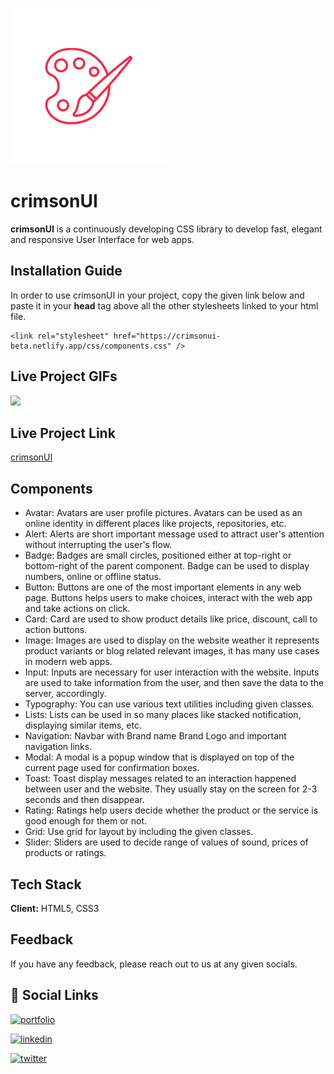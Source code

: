![Logo](./assets/logo/crimsonUI-transparent-small.png)

# crimsonUI

**crimsonUI** is a continuously developing CSS library to develop fast, elegant and responsive User Interface for web apps.

## Installation Guide

In order to use crimsonUI in your project, copy the given link below and paste it in your **head** tag above all the other stylesheets linked to your html file.

```
<link rel="stylesheet" href="https://crimsonui-beta.netlify.app/css/components.css" />
```

## Live Project GIFs

![](./assets/project-gif/crimsonUIScreenRecording.gif)

## Live Project Link

[crimsonUI](https://crimsonui-beta.netlify.app/)

## Components

- Avatar: Avatars are user profile pictures. Avatars can be used as an online identity in different places like projects, repositories, etc.
- Alert: Alerts are short important message used to attract user's attention without interrupting the user's flow.
- Badge: Badges are small circles, positioned either at top-right or bottom-right of the parent component. Badge can be used to display numbers, online or offline status.
- Button: Buttons are one of the most important elements in any web page. Buttons helps users to make choices, interact with the web app and take actions on click.
- Card: Card are used to show product details like price, discount, call to action buttons.
- Image: Images are used to display on the website weather it represents product variants or blog related relevant images, it has many use cases in modern web apps.
- Input: Inputs are necessary for user interaction with the website. Inputs are used to take information from the user, and then save the data to the server, accordingly.
- Typography:  You can use various text utilities including given classes.
- Lists: Lists can be used in so many places like stacked notification, displaying similar items, etc.
- Navigation: Navbar with Brand name Brand Logo and important navigation links.
- Modal: A modal is a popup window that is displayed on top of the current page used for confirmation boxes.
- Toast: Toast display messages related to an interaction happened between user and the website. They usually stay on the screen for 2-3 seconds and then disappear.
- Rating: Ratings help users decide whether the product or the service is good enough for them or not.
- Grid: Use grid for layout by including the given classes.
- Slider: Sliders are used to decide range of values of sound, prices of products or ratings.

## Tech Stack

**Client:** HTML5, CSS3

## Feedback

If you have any feedback, please reach out to us at any given socials.

## 🔗 Social Links

[![portfolio](https://img.shields.io/badge/my_portfolio-000?style=for-the-badge&logo=ko-fi&logoColor=white)](https://omgaikwad.netlify.app/)

[![linkedin](https://img.shields.io/badge/linkedin-0A66C2?style=for-the-badge&logo=linkedin&logoColor=white)](https://www.linkedin.com/in/omgaikwad1/)

[![twitter](https://img.shields.io/badge/twitter-1DA1F2?style=for-the-badge&logo=twitter&logoColor=white)](https://twitter.com/OmGaikwad_)
